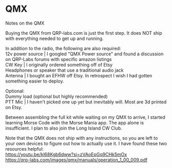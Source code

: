 # QMX
Notes on the QMX

Buying the QMX from QRP-labs.com is just the first step. It does NOT ship with everything needed to get up and running.

In addition to the radio, the following are also required:
<br>12v power source | I googled "QMX Power source" and found a discussion on QRP-Labs forums with specific amazon listings
<br>CW Key | I originally ordered something off of Etsy
<br>Headphones or speaker that use a traditional audio jack
<br>Antenna | I bought an EFHW off Etsy. In retrospect I wish I had gotten something easier to deploy.

Optional:
<br>Dummy load (optional but highly recommended)
<br>PTT Mic | I haven't picked one up yet but inevitably will. Most are 3d printed on Etsy.

Between assembling the full kit while waiting on my QMX to arrive, I started learning Morse Code with the Morse Mania app. The app alone is insufficient. I plan to also join the Long Island CW Club.

Note that the QMX does not ship with any instructions, so you are left to your own devices to figure out how to actually use it. I have found these two resources helpful:
<br>https://youtu.be/kl68Kgb6dww?si=zVAoEpGq9CHk5mOx
<br>https://qrp-labs.com/images/qmx/manuals/operation_1_00_009.pdf
